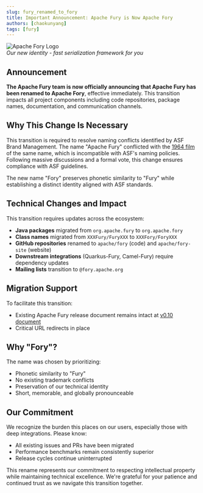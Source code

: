 ```yaml
---
slug: fury_renamed_to_fory
title: Important Announcement: Apache Fury is Now Apache Fory
authors: [chaokunyang]
tags: [fury]
---
```


![Apache Fory Logo](https://fory.apache.org/img/navbar-logo.png)  
*Our new identity - fast serialization framework for you*

## Announcement

**The Apache Fury team is now officially announcing that Apache Fury has been renamed to Apache Fory**, effective immediately. This transition impacts all project components including code repositories, package names, documentation, and communication channels.

## Why This Change Is Necessary

This transition is required to resolve naming conflicts identified by ASF Brand Management. The name "Apache Fury" conflicted with the [1964 film](https://en.wikipedia.org/wiki/Apache_Fury) of the same name, which is incompatible with ASF's naming policies. Following massive discussions and a formal vote, this change ensures compliance with ASF guidelines.

The new name "Fory" preserves phonetic similarity to "Fury" while establishing a distinct identity aligned with ASF standards.

## Technical Changes and Impact

This transition requires updates across the ecosystem:

- **Java packages** migrated from `org.apache.fury` to `org.apache.fory`
- **Class names** migrated from `XXXFury/FuryXXX` to `XXXFory/ForyXXX`
- **GitHub repositories** renamed to `apache/fory` (code) and `apache/fory-site` (website)
- **Downstream integrations** (Quarkus-Fury, Camel-Fury) require dependency updates
- **Mailing lists** transition to `@fory.apache.org`

## Migration Support

To facilitate this transition:

- Existing Apache Fury release document remains intact at [v0.10 document](https://fory.apache.org/docs/0.10/docs/introduction/)
- Critical URL redirects in place

## Why "Fory"?

The name was chosen by prioritizing:

- Phonetic similarity to "Fury"
- No existing trademark conflicts
- Preservation of our technical identity
- Short, memorable, and globally pronounceable

## Our Commitment

We recognize the burden this places on our users, especially those with deep integrations. Please know:

- All existing issues and PRs have been migrated
- Performance benchmarks remain consistently superior
- Release cycles continue uninterrupted

This rename represents our commitment to respecting intellectual property while maintaining technical excellence. We're grateful for your patience and continued trust as we navigate this transition together.
